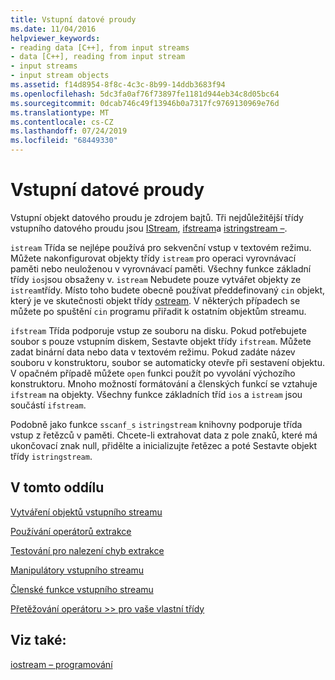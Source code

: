 ```yaml
---
title: Vstupní datové proudy
ms.date: 11/04/2016
helpviewer_keywords:
- reading data [C++], from input streams
- data [C++], reading from input stream
- input streams
- input stream objects
ms.assetid: f14d8954-8f8c-4c3c-8b99-14ddb3683f94
ms.openlocfilehash: 5dc3fa0af76f73897fe1181d944eb34c8d05bc64
ms.sourcegitcommit: 0dcab746c49f13946b0a7317fc9769130969e76d
ms.translationtype: MT
ms.contentlocale: cs-CZ
ms.lasthandoff: 07/24/2019
ms.locfileid: "68449330"
---
```

# <a name="input-streams"></a>Vstupní datové proudy

Vstupní objekt datového proudu je zdrojem bajtů. Tři nejdůležitější třídy vstupního datového proudu jsou [IStream](../standard-library/basic-istream-class.md), [ifstream](../standard-library/basic-ifstream-class.md)a [istringstream –](../standard-library/basic-istringstream-class.md).

`istream` Třída se nejlépe používá pro sekvenční vstup v textovém režimu. Můžete nakonfigurovat objekty třídy `istream` pro operaci vyrovnávací paměti nebo neuloženou v vyrovnávací paměti. Všechny funkce základní třídy `ios`jsou obsaženy v. `istream` Nebudete pouze vytvářet objekty ze `istream`třídy. Místo toho budete obecně používat předdefinovaný `cin` objekt, který je ve skutečnosti objekt třídy [ostream](../standard-library/basic-ostream-class.md). V některých případech se můžete po spuštění `cin` programu přiřadit k ostatním objektům streamu.

`ifstream` Třída podporuje vstup ze souboru na disku. Pokud potřebujete soubor s pouze vstupním diskem, Sestavte objekt třídy `ifstream`. Můžete zadat binární data nebo data v textovém režimu. Pokud zadáte název souboru v konstruktoru, soubor se automaticky otevře při sestavení objektu. V opačném případě můžete `open` funkci použít po vyvolání výchozího konstruktoru. Mnoho možností formátování a členských funkcí se vztahuje `ifstream` na objekty. Všechny funkce základních tříd `ios` a `istream` jsou součástí `ifstream`.

Podobně jako funkce `sscanf_s` `istringstream` knihovny podporuje třída vstup z řetězců v paměti. Chcete-li extrahovat data z pole znaků, které má ukončovací znak null, přidělte a inicializujte řetězec a poté Sestavte objekt třídy `istringstream`.

## <a name="in-this-section"></a>V tomto oddílu

[Vytváření objektů vstupního streamu](../standard-library/constructing-input-stream-objects.md)

[Používání operátorů extrakce](../standard-library/using-extraction-operators.md)

[Testování pro nalezení chyb extrakce](../standard-library/testing-for-extraction-errors.md)

[Manipulátory vstupního streamu](../standard-library/input-stream-manipulators.md)

[Členské funkce vstupního streamu](../standard-library/input-stream-member-functions.md)

[Přetěžování operátoru >> pro vaše vlastní třídy](../standard-library/overloading-the-input-operator-for-your-own-classes.md)

## <a name="see-also"></a>Viz také:

[iostream – programování](../standard-library/iostream-programming.md)

